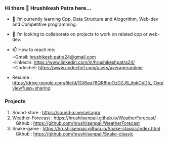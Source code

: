 ### Hi there 👋 Hrushikesh Patra here...

- 🌱 I’m currently learning Cpp, Data Structure and Alogorithm, Web-dev and Competitive programming. 
- 👯 I’m looking to collaborate on projects to work on related cpp or web-dev.

- 📫 How to reach me: <br />
     ~Gmail: hrushikesh.patra24@gmail.com<br>
     ~linkedin: https://www.linkedin.com/in/hrushikeshpatra24/<br>
     ~Codechef: https://www.codechef.com/users/averageruntime<br>
     
- Resume : https://drive.google.com/file/d/1Gt6aq78QR8hoOzDZJ9_itgkCbD5_jOxq/view?usp=sharing
     
     
### Projects

1) Sound-store : https://sound-xi.vercel.app/ <br>
2) Weather-Forecast : https://hrushiisenpaii.github.io/WeatherForecast/<br>
&ensp; Github : https://github.com/hrushiisenpaii/WeatherForecast<br>
3) Snake-game : https://hrushiisenpaii.github.io/Snake-classic/index.html<br>
&ensp; Github : https://github.com/hrushiisenpaii/Snake-classic<br>

  


  

